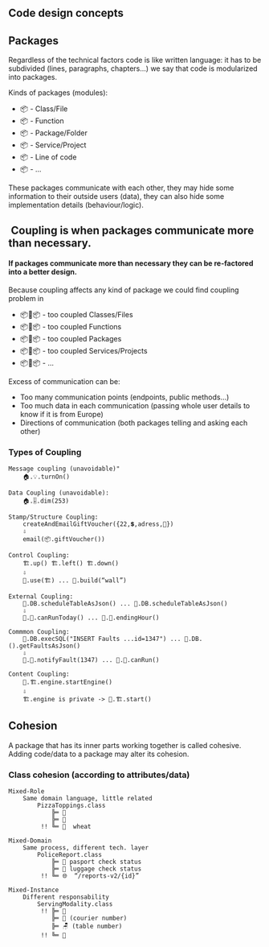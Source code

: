 ## Code design concepts

## Packages

Regardless of the technical factors code is like written language: it has to be subdivided (lines, paragraphs, chapters...) we say that code is modularized into packages.

Kinds of packages (modules):
- 📦 - Class/File
- 📦 - Function
- 📦 - Package/Folder
- 📦 - Service/Project
- 📦 - Line of code
- 📦 - ...

These packages communicate with each other, they may hide some information to their outside users (data), they can also hide some implementation details (behaviour/logic). 

##  Coupling is when packages communicate more than necessary.
#### If packages communicate more than necessary they can be re-factored into a better design.

Because coupling affects any kind of package we could find coupling problem in 

- 📦🧶📦 - too coupled Classes/Files
- 📦🧶📦 - too coupled Functions 
- 📦🧶📦 - too coupled Packages
- 📦🧶📦 - too coupled Services/Projects
- 📦🧶📦 - ...

Excess of communication can be:
- Too many communication points (endpoints, public methods...)
- Too much data in each communication (passing whole user details to know if it is from Europe)
- Directions of communication (both packages telling and asking each other)

### Types of Coupling
```
Message coupling (unavoidable)"
    🏠.💡.turnOn()  

Data Coupling (unavoidable):
    🏠.🎚.dim(253)   

Stamp/Structure Coupling:
    createAndEmailGiftVoucher({22,💲,adress,🎨}) 
    ⇩              
    email(📦.giftVoucher())  

Control Coupling:
    🏗️.up() 🏗️.left() 🏗️.down()
    ⇩   
    👷.use(🏗️) ... 👷.build(“wall”) 

External Coupling:
    🚂.DB.scheduleTableAsJson() ... 🚝.DB.scheduleTableAsJson()
    ⇩                                               
    🚂.🏣.canRunToday() ... 🚝.🏬.endingHour()            

Commmon Coupling: 
    🚂.DB.execSQL("INSERT Faults ...id=1347") ... 🚝.DB.().getFaultsAsJson() 
    ⇩         
    🚂.🏣.notifyFault(1347) ... 🚝.🏬.canRun() 

Content Coupling:
    👷.🏗️.engine.startEngine() 
    ⇩   
    🏗️.engine is private -> 👷.🏗️.start()
```

## Cohesion
A package that has its inner parts working together is called cohesive.
Adding code/data to a package may alter its cohesion.
### Class cohesion (according to attributes/data)
```
Mixed-Role
    Same domain language, little related
        PizzaToppings.class
            ╠═ 🧀
            ╠═ 🍅
         !! ╚═ 🌾  wheat

Mixed-Domain
    Same process, different tech. layer
        PoliceReport.class 
            ╠═ 🛂 pasport check status
            ╠═ 🛃 luggage check status 
         !! ╚═ 🌐  “/reports-v2/{id}”

Mixed-Instance
    Different responsability
        ServingModality.class
         !! ╠═ 🧀
            ╠═ 🛵 (courier number)
            ╠═ 🪑 (table number)
         !! ╚═ 🍅
```